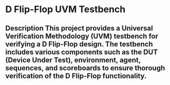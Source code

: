 
# D Flip-Flop UVM Testbench 
## Description This project provides a Universal Verification Methodology (UVM) testbench for verifying a D Flip-Flop design. The testbench includes various components such as the DUT (Device Under Test), environment, agent, sequences, and scoreboards to ensure thorough verification of the D Flip-Flop functionality.
